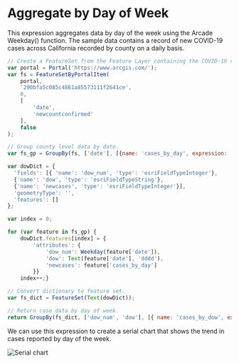 # Aggregate by Day of Week 

This expression aggregates data by day of the week using the Arcade Weekday() function. The sample data contains a record of new COVID-19 cases across California recorded by county on a daily basis.   

```js
// Create a FeatureSet from the Feature Layer containing the COVID-19 case information.
var portal = Portal('https://www.arcgis.com/');
var fs = FeatureSetByPortalItem(
    portal,
    '290bfa5c085c4861a85573111f2641ce',
    0,
    [
        'date',
        'newcountconfirmed'
    ],
    false
);

// Group county level data by date. 
var fs_gp = GroupBy(fs, ['date'], [{name: 'cases_by_day', expression: 'newcountconfirmed', statistic: 'SUM'}]);

var dowDict = { 
  'fields': [{ 'name': 'dow_num', 'type': 'esriFieldTypeInteger'},
  {'name': 'dow', 'type': 'esriFieldTypeString'}, 
  {'name': 'newcases', 'type': 'esriFieldTypeInteger'}], 
  'geometryType': '', 
  'features': [] 
}; 

var index = 0; 

for (var feature in fs_gp) { 
    dowDict.features[index] = { 
        'attributes': { 
            'dow_num': Weekday(feature['date']), 
            'dow': Text(feature['date'], 'dddd'),
            'newcases': feature['cases_by_day'] 
        }} 
    index++;} 

// Convert dictionary to feature set. 
var fs_dict = FeatureSet(Text(dowDict)); 

// Return case data by day of week.
return GroupBy(fs_dict, ['dow_num', 'dow'], [{ name: 'cases_by_dow', expression: 'newcases', statistic: 'SUM'}]); 
```

We can use this expression to create a serial chart that shows the trend in cases reported by day of the week. 

![Serial chart](/dashboard_data/images/DOW.png)
